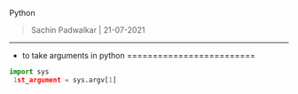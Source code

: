Python 
> Sachin Padwalkar | 21-07-2021

-----------------------------------------

* to take arguments in python 
=========================
```python
import sys 
 1st_argument = sys.argv[1]
```
